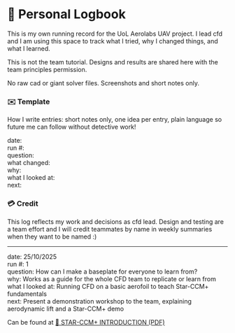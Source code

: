 # 📓 Personal Logbook
This is my own running record for the UoL Aerolabs UAV project. I lead cfd and I am using this space to track what I tried, why I changed things, and what I learned.  

This is not the team tutorial. Designs and results are shared here with the team principles permission.   

No raw cad or giant solver files. Screenshots and short notes only.

### ✉️ Template
How I write entries: short notes only, one idea per entry, plain language so future me can follow without detective work! 

date:    
run #:   
question:    
what changed:    
why:    
what I looked at:     
next:    

### 💳 Credit 
This log reflects my work and decisions as cfd lead. Design and testing are a team effort and I will credit teammates by name in weekly summaries when they want to be named :)

--- 

date: 25/10/2025   
run #: 1    
question: How can I make a baseplate for everyone to learn from?   
why: Works as a guide for the whole CFD team to replicate or learn from    
what I looked at: Running CFD on a basic aerofoil to teach Star-CCM+ fundamentals    
next: Present a demonstration workshop to the team, explaining aerodynamic lift and a Star-CCM+ demo   

Can be found at [📘 STAR-CCM+ INTRODUCTION (PDF)](https://github.com/saaimulation/UAV-Is-Online/blob/main/docs/STAR-CCM%2B%20INTRODUCTION.pdf)



